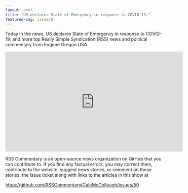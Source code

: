 ```yaml
---
layout: post
title: "US declares State of Emergency in response to COVID-19."
featured-img: issue50 
---
```


Today in the news, US declares State of Emergency in response to COVID-19; and more top Really Simple Syndication (RSS) news and political commentary from Eugene Oregon USA.

<iframe width="560" height="315" src="https://www.youtube.com/embed/DxEXeXdofdA" frameborder="0" allow="accelerometer; autoplay; encrypted-media; gyroscope; picture-in-picture" allowfullscreen></iframe>

RSS Commentary is an open-source news organization on GitHub that you can contribute to. If you find any factual errors, you may correct them, contribute to the website, suggest news stories, or comment on these stories, the Issue ticket along with links to the articles in this show at 

<https://github.com/RSSCommentary/CaleMcCollough/issues/50>
